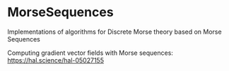 # MorseSequences
Implementations of algorithms for Discrete Morse theory based on Morse Sequences

Computing gradient vector fields with Morse sequences: https://hal.science/hal-05027155


